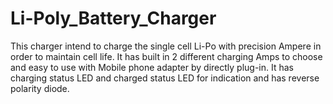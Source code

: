 # Li-Poly_Battery_Charger
This charger intend to charge the single cell Li-Po with precision Ampere in order to maintain cell life. It has built in 2 different charging Amps to choose and easy to use with Mobile phone adapter by directly plug-in. It has charging status LED and charged status LED for indication and has reverse polarity diode.
